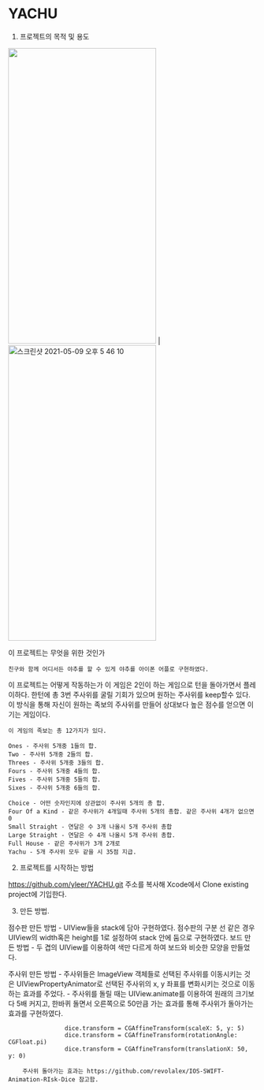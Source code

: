 # YACHU


1. 프로젝트의 목적 및 용도



<img src="https://user-images.githubusercontent.com/48948578/117566071-731ec200-b0ef-11eb-83a5-39e8826a5bf1.gif" width="300" height="600" />  |  <img width="300" height="600" alt="스크린샷 2021-05-09 오후 5 46 10" src="https://user-images.githubusercontent.com/48948578/117565873-94cb7980-b0ee-11eb-8631-5d14c2c20260.png">



  이 프로젝트는 무엇을 위한 것인가
  
    친구와 함께 어디서든 야추를 할 수 있게 야추를 아이폰 어플로 구현하였다.
  
  이 프로젝트는 어떻게 작동하는가
    이 게임은 2인이 하는 게임으로 턴을 돌아가면서 플레이하다. 
    한턴에 총 3번 주사위를 굴릴 기회가 있으며 원하는 주사위를 keep할수 있다. 
    이 방식을 통해 자신이 원하는 족보의 주사위를 만들어 상대보다 높은 점수를 얻으면 이기는 게임이다.
    
    이 게임의 족보는 총 12가지가 있다.
    
    Ones - 주사위 5개중 1들의 합.
    Two - 주사위 5개중 2들의 합.
    Threes - 주사위 5개중 3들의 합.
    Fours - 주사위 5개중 4들의 합.
    Fives - 주사위 5개중 5들의 합.
    Sixes - 주사위 5개중 6들의 합.
    
    Choice - 어떤 숫자인지에 상관없이 주사위 5개의 총 합. 
    Four Of a Kind - 같은 주사위가 4개일때 주사위 5개의 총합. 같은 주사위 4개가 없으면 0
    Small Straight - 연달은 수 3개 나올시 5개 주사위 총합
    Large Straight - 연달은 수 4개 나올시 5개 주사위 총합.
    Full House - 같은 주사위가 3개 2개로 
    Yachu - 5개 주사위 모두 같을 시 35점 지급.



2. 프로젝트를 시작하는 방법

 https://github.com/yleer/YACHU.git 주소를 복사해 Xcode에서 Clone existing project에 기입한다.
 
 
3. 만든 방법. 

  점수판 만든 방법
    - UIView들을 stack에 담아 구현하였다. 점수판의 구분 선 같은 경우 UIView의 width혹은 height를 1로 설정하여 stack 안에 둠으로 구현하였다.
  보드 만든 방법
    - 두 겹의 UIView를 이용하여 색만 다르게 하여 보드와 비슷한 모양을 만들었다.
  
  주사위 만든 방법
    - 주사위들은 ImageView 객체들로 선택된 주사위를 이동시키는 것은 UIViewPropertyAnimator로 선택된 주사위의 x, y 좌표를 변화시키는 것으로 이동하는 효과를 주었다.
    - 주사위를 돌릴 때는 UIView.animate를 이용하여 원래의 크기보다 5배 커지고, 한바퀴 돌면서 오른쪽으로 50만큼 가는 효과를 통해 주사위가 돌아가는 효과를 구현하였다.

                    dice.transform = CGAffineTransform(scaleX: 5, y: 5)
                    dice.transform = CGAffineTransform(rotationAngle: CGFloat.pi)
                    dice.transform = CGAffineTransform(translationX: 50, y: 0)
        
        주사위 돌아가는 효과는 https://github.com/revolalex/IOS-SWIFT-Animation-RIsk-Dice 참고함.
  





